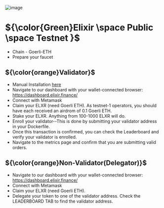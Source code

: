 ![image](https://user-images.githubusercontent.com/16186519/234804734-8b75c708-7dcf-4ed1-86ab-2e2f8616dab5.png)

# ${\color{Green}Elixir \space Public \space Testnet }$	
- Chain - Goerli-ETH
- Prepare your faucet

## ${\color{orange}Validator}$	
- Manual Installation <a href=https://github.com/aidilfahmi/Testnet/blob/main/Elixir/Node-Installation.md>here</a> 
- Navigate to our dashboard with your wallet-connected browser: https://dashboard.elixir.finance/
- Connect with Metamask
- Claim your ELXR (need Goerli ETH). As testnet-1 operators, you should have each received an airdrom of 0.1 Goerli ETH.
- Stake your ELXR. Anything from 100-1000 ELXR will do.
- Enroll your validator--This is done by submitting your validator address in your Dockerfile.
- Once this transaction is confirmed, you can check the Leaderboard and verify your validator is enrolled.
- Navigate to the metrics page and confirm that you are submitting valid orders.

## ${\color{orange}Non-Validator(Delegator)}$	
- Navigate to our dashboard with your wallet-connected browser: https://dashboard.elixir.finance/
- Connect with Metamask
- Claim your ELXR (need Goerli ETH).
- Delegate your token to one of the validator address. Check the LEADERBOARD TAB to find the validator address.
